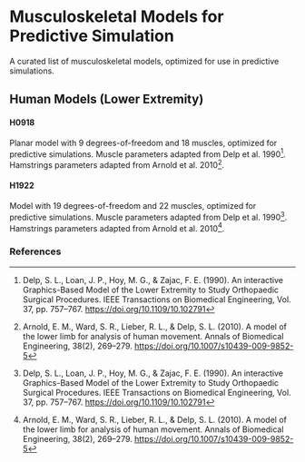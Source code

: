 # Musculoskeletal Models for Predictive Simulation

A curated list of musculoskeletal models, optimized for use in predictive simulations.

## Human Models (Lower Extremity)

#### H0918

Planar model with 9 degrees-of-freedom and 18 muscles, optimized for predictive simulations. Muscle parameters adapted from Delp et al. 1990[^Delp1990]. Hamstrings parameters adapted from Arnold et al. 2010[^Arnold2010].

#### H1922

Model with 19 degrees-of-freedom and 22 muscles, optimized for predictive simulations. Muscle parameters adapted from Delp et al. 1990[^Delp1990]. Hamstrings parameters adapted from Arnold et al. 2010[^Arnold2010].

### References

[^Delp1990]: Delp, S. L., Loan, J. P., Hoy, M. G., & Zajac, F. E. (1990). An interactive Graphics-Based Model of the Lower Extremity to Study Orthopaedic Surgical Procedures. IEEE Transactions on Biomedical Engineering, Vol. 37, pp. 757–767. https://doi.org/10.1109/10.102791

[^Arnold2010]: Arnold, E. M., Ward, S. R., Lieber, R. L., & Delp, S. L. (2010). A model of the lower limb for analysis of human movement. Annals of Biomedical Engineering, 38(2), 269–279. https://doi.org/10.1007/s10439-009-9852-5
